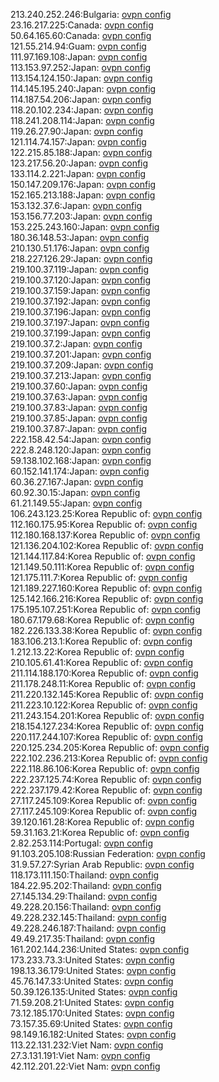 213.240.252.246:Bulgaria: [ovpn config](vpn/213_240_252_246.ovpn)  
23.16.217.225:Canada: [ovpn config](vpn/23_16_217_225.ovpn)  
50.64.165.60:Canada: [ovpn config](vpn/50_64_165_60.ovpn)  
121.55.214.94:Guam: [ovpn config](vpn/121_55_214_94.ovpn)  
111.97.169.108:Japan: [ovpn config](vpn/111_97_169_108.ovpn)  
113.153.97.252:Japan: [ovpn config](vpn/113_153_97_252.ovpn)  
113.154.124.150:Japan: [ovpn config](vpn/113_154_124_150.ovpn)  
114.145.195.240:Japan: [ovpn config](vpn/114_145_195_240.ovpn)  
114.187.54.206:Japan: [ovpn config](vpn/114_187_54_206.ovpn)  
118.20.102.234:Japan: [ovpn config](vpn/118_20_102_234.ovpn)  
118.241.208.114:Japan: [ovpn config](vpn/118_241_208_114.ovpn)  
119.26.27.90:Japan: [ovpn config](vpn/119_26_27_90.ovpn)  
121.114.74.157:Japan: [ovpn config](vpn/121_114_74_157.ovpn)  
122.215.85.188:Japan: [ovpn config](vpn/122_215_85_188.ovpn)  
123.217.56.20:Japan: [ovpn config](vpn/123_217_56_20.ovpn)  
133.114.2.221:Japan: [ovpn config](vpn/133_114_2_221.ovpn)  
150.147.209.176:Japan: [ovpn config](vpn/150_147_209_176.ovpn)  
152.165.213.188:Japan: [ovpn config](vpn/152_165_213_188.ovpn)  
153.132.37.6:Japan: [ovpn config](vpn/153_132_37_6.ovpn)  
153.156.77.203:Japan: [ovpn config](vpn/153_156_77_203.ovpn)  
153.225.243.160:Japan: [ovpn config](vpn/153_225_243_160.ovpn)  
180.36.148.53:Japan: [ovpn config](vpn/180_36_148_53.ovpn)  
210.130.51.176:Japan: [ovpn config](vpn/210_130_51_176.ovpn)  
218.227.126.29:Japan: [ovpn config](vpn/218_227_126_29.ovpn)  
219.100.37.119:Japan: [ovpn config](vpn/219_100_37_119.ovpn)  
219.100.37.120:Japan: [ovpn config](vpn/219_100_37_120.ovpn)  
219.100.37.159:Japan: [ovpn config](vpn/219_100_37_159.ovpn)  
219.100.37.192:Japan: [ovpn config](vpn/219_100_37_192.ovpn)  
219.100.37.196:Japan: [ovpn config](vpn/219_100_37_196.ovpn)  
219.100.37.197:Japan: [ovpn config](vpn/219_100_37_197.ovpn)  
219.100.37.199:Japan: [ovpn config](vpn/219_100_37_199.ovpn)  
219.100.37.2:Japan: [ovpn config](vpn/219_100_37_2.ovpn)  
219.100.37.201:Japan: [ovpn config](vpn/219_100_37_201.ovpn)  
219.100.37.209:Japan: [ovpn config](vpn/219_100_37_209.ovpn)  
219.100.37.213:Japan: [ovpn config](vpn/219_100_37_213.ovpn)  
219.100.37.60:Japan: [ovpn config](vpn/219_100_37_60.ovpn)  
219.100.37.63:Japan: [ovpn config](vpn/219_100_37_63.ovpn)  
219.100.37.83:Japan: [ovpn config](vpn/219_100_37_83.ovpn)  
219.100.37.85:Japan: [ovpn config](vpn/219_100_37_85.ovpn)  
219.100.37.87:Japan: [ovpn config](vpn/219_100_37_87.ovpn)  
222.158.42.54:Japan: [ovpn config](vpn/222_158_42_54.ovpn)  
222.8.248.120:Japan: [ovpn config](vpn/222_8_248_120.ovpn)  
59.138.102.168:Japan: [ovpn config](vpn/59_138_102_168.ovpn)  
60.152.141.174:Japan: [ovpn config](vpn/60_152_141_174.ovpn)  
60.36.27.167:Japan: [ovpn config](vpn/60_36_27_167.ovpn)  
60.92.30.15:Japan: [ovpn config](vpn/60_92_30_15.ovpn)  
61.21.149.55:Japan: [ovpn config](vpn/61_21_149_55.ovpn)  
106.243.123.25:Korea Republic of: [ovpn config](vpn/106_243_123_25.ovpn)  
112.160.175.95:Korea Republic of: [ovpn config](vpn/112_160_175_95.ovpn)  
112.180.168.137:Korea Republic of: [ovpn config](vpn/112_180_168_137.ovpn)  
121.136.204.102:Korea Republic of: [ovpn config](vpn/121_136_204_102.ovpn)  
121.144.117.84:Korea Republic of: [ovpn config](vpn/121_144_117_84.ovpn)  
121.149.50.111:Korea Republic of: [ovpn config](vpn/121_149_50_111.ovpn)  
121.175.111.7:Korea Republic of: [ovpn config](vpn/121_175_111_7.ovpn)  
121.189.227.160:Korea Republic of: [ovpn config](vpn/121_189_227_160.ovpn)  
125.142.166.216:Korea Republic of: [ovpn config](vpn/125_142_166_216.ovpn)  
175.195.107.251:Korea Republic of: [ovpn config](vpn/175_195_107_251.ovpn)  
180.67.179.68:Korea Republic of: [ovpn config](vpn/180_67_179_68.ovpn)  
182.226.133.38:Korea Republic of: [ovpn config](vpn/182_226_133_38.ovpn)  
183.106.213.1:Korea Republic of: [ovpn config](vpn/183_106_213_1.ovpn)  
1.212.13.22:Korea Republic of: [ovpn config](vpn/1_212_13_22.ovpn)  
210.105.61.41:Korea Republic of: [ovpn config](vpn/210_105_61_41.ovpn)  
211.114.188.170:Korea Republic of: [ovpn config](vpn/211_114_188_170.ovpn)  
211.178.248.11:Korea Republic of: [ovpn config](vpn/211_178_248_11.ovpn)  
211.220.132.145:Korea Republic of: [ovpn config](vpn/211_220_132_145.ovpn)  
211.223.10.122:Korea Republic of: [ovpn config](vpn/211_223_10_122.ovpn)  
211.243.154.201:Korea Republic of: [ovpn config](vpn/211_243_154_201.ovpn)  
218.154.127.234:Korea Republic of: [ovpn config](vpn/218_154_127_234.ovpn)  
220.117.244.107:Korea Republic of: [ovpn config](vpn/220_117_244_107.ovpn)  
220.125.234.205:Korea Republic of: [ovpn config](vpn/220_125_234_205.ovpn)  
222.102.236.213:Korea Republic of: [ovpn config](vpn/222_102_236_213.ovpn)  
222.118.86.106:Korea Republic of: [ovpn config](vpn/222_118_86_106.ovpn)  
222.237.125.74:Korea Republic of: [ovpn config](vpn/222_237_125_74.ovpn)  
222.237.179.42:Korea Republic of: [ovpn config](vpn/222_237_179_42.ovpn)  
27.117.245.109:Korea Republic of: [ovpn config](vpn/27_117_245_109.ovpn)  
27.117.245.109:Korea Republic of: [ovpn config](vpn/27_117_245_109.ovpn)  
39.120.161.28:Korea Republic of: [ovpn config](vpn/39_120_161_28.ovpn)  
59.31.163.21:Korea Republic of: [ovpn config](vpn/59_31_163_21.ovpn)  
2.82.253.114:Portugal: [ovpn config](vpn/2_82_253_114.ovpn)  
91.103.205.108:Russian Federation: [ovpn config](vpn/91_103_205_108.ovpn)  
31.9.57.27:Syrian Arab Republic: [ovpn config](vpn/31_9_57_27.ovpn)  
118.173.111.150:Thailand: [ovpn config](vpn/118_173_111_150.ovpn)  
184.22.95.202:Thailand: [ovpn config](vpn/184_22_95_202.ovpn)  
27.145.134.29:Thailand: [ovpn config](vpn/27_145_134_29.ovpn)  
49.228.20.156:Thailand: [ovpn config](vpn/49_228_20_156.ovpn)  
49.228.232.145:Thailand: [ovpn config](vpn/49_228_232_145.ovpn)  
49.228.246.187:Thailand: [ovpn config](vpn/49_228_246_187.ovpn)  
49.49.217.35:Thailand: [ovpn config](vpn/49_49_217_35.ovpn)  
161.202.144.236:United States: [ovpn config](vpn/161_202_144_236.ovpn)  
173.233.73.3:United States: [ovpn config](vpn/173_233_73_3.ovpn)  
198.13.36.179:United States: [ovpn config](vpn/198_13_36_179.ovpn)  
45.76.147.33:United States: [ovpn config](vpn/45_76_147_33.ovpn)  
50.39.126.135:United States: [ovpn config](vpn/50_39_126_135.ovpn)  
71.59.208.21:United States: [ovpn config](vpn/71_59_208_21.ovpn)  
73.12.185.170:United States: [ovpn config](vpn/73_12_185_170.ovpn)  
73.157.35.69:United States: [ovpn config](vpn/73_157_35_69.ovpn)  
98.149.16.182:United States: [ovpn config](vpn/98_149_16_182.ovpn)  
113.22.131.232:Viet Nam: [ovpn config](vpn/113_22_131_232.ovpn)  
27.3.131.191:Viet Nam: [ovpn config](vpn/27_3_131_191.ovpn)  
42.112.201.22:Viet Nam: [ovpn config](vpn/42_112_201_22.ovpn)  
